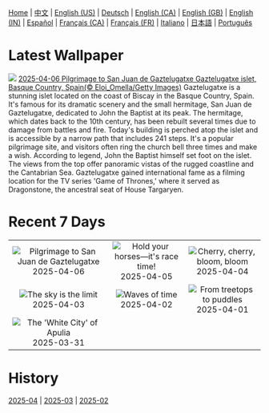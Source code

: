[Home](../README.md) | [中文](zh-CN.md) | [English (US)](en-US.md) | [Deutsch](de-DE.md) | [English (CA)](en-CA.md) | [English (GB)](en-GB.md) | [English (IN)](en-IN.md) | [Español](es-ES.md) | [Français (CA)](fr-CA.md) | [Français (FR)](fr-FR.md) | [Italiano](it-IT.md) | [日本語](ja-JP.md) | [Português](pt-BR.md)

# Latest Wallpaper
![](https://www.bing.com/th?id=OHR.GaztelugatxeSunset_EN-GB4088567205_UHD.jpg)
[2025-04-06 Pilgrimage to San Juan de Gaztelugatxe Gaztelugatxe islet, Basque Country, Spain(© Eloi_Omella/Getty Images)](https://www.bing.com/th?id=OHR.GaztelugatxeSunset_EN-GB4088567205_UHD.jpg)
Gaztelugatxe is a stunning islet located on the coast of Biscay in the Basque Country, Spain. It's famous for its dramatic scenery and the small hermitage, San Juan de Gaztelugatxe, dedicated to John the Baptist at its peak. The hermitage, which dates back to the 10th century, has been rebuilt several times due to damage from battles and fire. Today's building is perched atop the islet and is accessible by a narrow path that includes 241 steps. It's a popular pilgrimage site, and visitors often ring the church bell three times and make a wish. According to legend, John the Baptist himself set foot on the islet. The views from the top offer panoramic vistas of the rugged coastline and the Cantabrian Sea. Gaztelugatxe gained international fame as a filming location for the TV series 'Game of Thrones,' where it served as Dragonstone, the ancestral seat of House Targaryen.

# Recent 7 Days
|  |  |  |
|:---:|:---:|:---:|
| ![](https://www.bing.com/th?id=OHR.GaztelugatxeSunset_EN-GB4088567205_400x240.jpg "Pilgrimage to San Juan de Gaztelugatxe") 2025-04-06 | ![](https://www.bing.com/th?id=OHR.GrandNational2025_EN-GB3927450244_400x240.jpg "Hold your horses—it's race time!") 2025-04-05 | ![](https://www.bing.com/th?id=OHR.CherryBlossomDC_EN-GB3780298287_400x240.jpg "Cherry, cherry, bloom, bloom") 2025-04-04 |
| ![](https://www.bing.com/th?id=OHR.SaguaroRainbow_EN-GB1954302225_400x240.jpg "The sky is the limit") 2025-04-03 | ![](https://www.bing.com/th?id=OHR.UtahBadlands_EN-GB1912634254_400x240.jpg "Waves of time") 2025-04-02 | ![](https://www.bing.com/th?id=OHR.TicanFrog_EN-GB2046965668_400x240.jpg "From treetops to puddles") 2025-04-01 |
| ![](https://www.bing.com/th?id=OHR.ItalyOstuni_EN-GB1857300472_400x240.jpg "The 'White City' of Apulia") 2025-03-31 |  |  |

# History
[2025-04](../archives/wallpaper/en-GB/w_2025_04.md) | [2025-03](../archives/wallpaper/en-GB/w_2025_03.md) | [2025-02](../archives/wallpaper/en-GB/w_2025_02.md)
